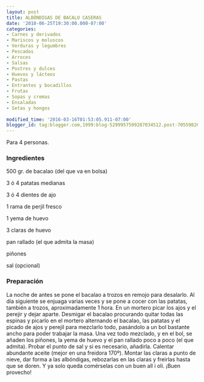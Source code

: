 ```yaml
---
layout: post
title: ALBÓNDIGAS DE BACALO CASERAS
date: '2010-06-25T19:30:00.000-07:00'
categories:
- Carnes y derivados
- Mariscos y moluscos
- Verduras y legumbres
- Pescados
- Arroces
- Salsas
- Postres y dulces
- Huevos y lácteos
- Pastas
- Entrantes y bocadillos
- Frutas
- Sopas y cremas
- Ensaladas
- Setas y hongos
 
modified_time: '2016-03-16T01:53:05.911-07:00'
blogger_id: tag:blogger.com,1999:blog-5299957599287034512.post-705598261751404199
---
```


Para 4 personas.

<h3>Ingredientes</h3>

500 gr. de bacalao (del que va en bolsa)

3 ó 4 patatas medianas

3 ó 4 dientes de ajo

1 rama de perjil fresco

1 yema de huevo

3 claras de huevo

pan rallado (el que admita la masa)

piñones

sal (opcional)

<h3>Preparación</h3>

La noche de antes se pone el bacalao a trozos en remojo para desalarlo. Al día siguiente se enjuaga varias veces y se pone a cocer con las patatas, también a trozos, aproximadamente 1 hora. En un mortero picar los ajos y el perejir y dejar aparte. Desmigar el bacalao procurando quitar todas las espinas y picarlo en el mortero alternando el bacalao, las patatas y el picado de ajos y perejil para mezclarlo todo, pasándolo a un bol bastante ancho para poder trabajar la masa. Una vez todo mezclado, y en el bol, se añaden los piñones, la yema de huevo y el pan rallado poco a poco (el que admita). Probar el punto de sal y si es necesario, añadirla. Calentar abundante aceite (mejor en una freidora 170&ordm;). Montar las claras a punto de nieve, dar forma a las albóndigas, rebozarlas en las claras y freirlas hasta que se doren. Y ya solo queda comérselas con un buen all i oli. &iexcl;Buen provecho!

